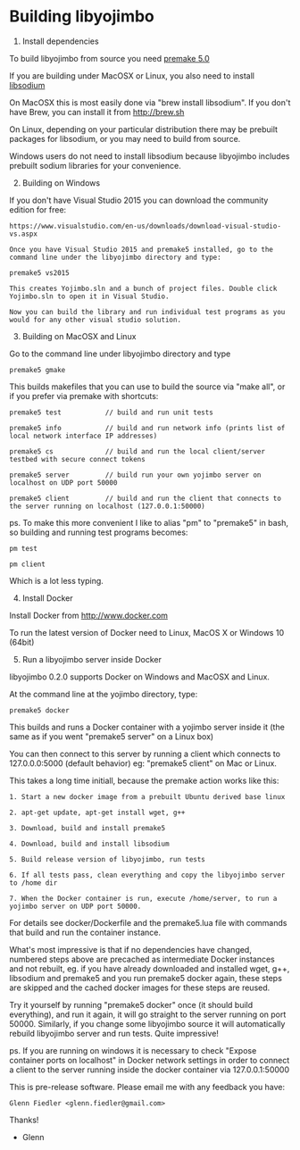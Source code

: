 
Building libyojimbo
===================



1. Install dependencies 

To build libyojimbo from source you need [premake 5.0](https://premake.github.io/download.html)

If you are building under MacOSX or Linux, you also need to install [libsodium](https://github.com/jedisct1/libsodium)

On MacOSX this is most easily done via "brew install libsodium". If you don't have Brew, you can install it from <http://brew.sh>

On Linux, depending on your particular distribution there may be prebuilt packages for libsodium, or you may need to build from source. 

Windows users do not need to install libsodium because libyojimbo includes prebuilt sodium libraries for your convenience.


2. Building on Windows

If you don't have Visual Studio 2015 you can download the community edition for free:

    https://www.visualstudio.com/en-us/downloads/download-visual-studio-vs.aspx

    Once you have Visual Studio 2015 and premake5 installed, go to the command line under the libyojimbo directory and type:

    premake5 vs2015

    This creates Yojimbo.sln and a bunch of project files. Double click Yojimbo.sln to open it in Visual Studio.

    Now you can build the library and run individual test programs as you would for any other visual studio solution.



3. Building on MacOSX and Linux

Go to the command line under libyojimbo directory and type

    premake5 gmake

This builds makefiles that you can use to build the source via "make all", or if you prefer via premake with shortcuts:

    premake5 test           // build and run unit tests

    premake5 info           // build and run network info (prints list of local network interface IP addresses)

    premake5 cs             // build and run the local client/server testbed with secure connect tokens

    premake5 server         // build run your own yojimbo server on localhost on UDP port 50000

    premake5 client         // build and run the client that connects to the server running on localhost (127.0.0.1:50000)

ps. To make this more convenient I like to alias "pm" to "premake5" in bash, so building and running test programs becomes:

    pm test

    pm client

Which is a lot less typing.




4. Install Docker

Install Docker from http://www.docker.com

To run the latest version of Docker need to Linux, MacOS X or Windows 10 (64bit)




5. Run a libyojimbo server inside Docker

libyojimbo 0.2.0 supports Docker on Windows and MacOSX and Linux.

At the command line at the yojimbo directory, type:

    premake5 docker

This builds and runs a Docker container with a yojimbo server inside it (the same as if you went "premake5 server" on a Linux box)

You can then connect to this server by running a client which connects to 127.0.0.0:5000 (default behavior) eg: "premake5 client" on Mac or Linux.

This takes a long time initiall, because the premake action works like this:

    1. Start a new docker image from a prebuilt Ubuntu derived base linux

    2. apt-get update, apt-get install wget, g++

    3. Download, build and install premake5

    4. Download, build and install libsodium

    5. Build release version of libyojimbo, run tests

    6. If all tests pass, clean everything and copy the libyojimbo server to /home dir

    7. When the Docker container is run, execute /home/server, to run a yojimbo server on UDP port 50000.

For details see docker/Dockerfile and the premake5.lua file with commands that build and run the container instance.

What's most impressive is that if no dependencies have changed, numbered steps above are precached as intermediate
Docker instances and not rebuilt, eg. if you have already downloaded and installed wget, g++, libsodium and premake5
and you run premake5 docker again, these steps are skipped and the cached docker images for these steps are reused.

Try it yourself by running "premake5 docker" once (it should build everything), and run it again, it will go straight
to the server running on port 50000. Similarly, if you change some libyojimbo source it will automatically rebuild
libyojimbo server and run tests. Quite impressive!

ps. If you are running on windows it is necessary to check "Expose container ports on localhost" in Docker network 
settings in order to connect a client to the server running inside the docker container via 127.0.0.1:50000



This is pre-release software. Please email me with any feedback you have: 

    Glenn Fiedler <glenn.fiedler@gmail.com>

Thanks!

 - Glenn
